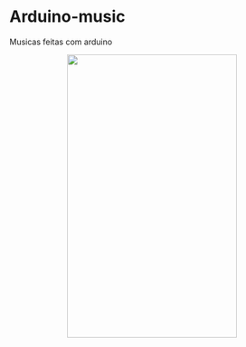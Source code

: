 # Arduino-music
Musicas feitas com arduino 

<div align="center">
<img src="https://user-images.githubusercontent.com/80048512/132220897-4a950641-9d3f-47a4-8c6d-45f87ed1b4d4.jpeg" width="300px" height="500px"/>
</div>
